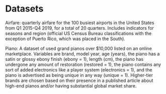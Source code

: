 # Datasets

Airfare: quarterly airfare for the 100 busiest airports in the United States from Q1 2015-Q4 2019, for a total of 20 quarters. Includes indicators for seasons and region (official US Census Bureau classifications with the exception of Puerto Rico, which was placed in the South).

Piano: A dataset of used grand pianos over $10,000 listed on an online marketplace. Variables are brand, model year, age (years), the piano has a satin or glossy ebony finish (ebony = 1), length (cm), the piano has undergone any amount of restoration (restored = 1), the piano contains any sort of added electronics like a player system (electronics = 1), and the piano is advertised as being unique in any way (unique = 1). Higher-tier brands are chosen based on their presence in a published article about high-end pianos and/or having substantial global market share.

